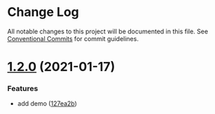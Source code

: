 # Change Log

All notable changes to this project will be documented in this file.
See [Conventional Commits](https://conventionalcommits.org) for commit guidelines.

# [1.2.0](https://github.com/yanlee26/lerna-demo/compare/v1.1.0...v1.2.0) (2021-01-17)


### Features

* add demo ([127ea2b](https://github.com/yanlee26/lerna-demo/commit/127ea2b39f3366d2fff80bd08968cd80a7763351))
